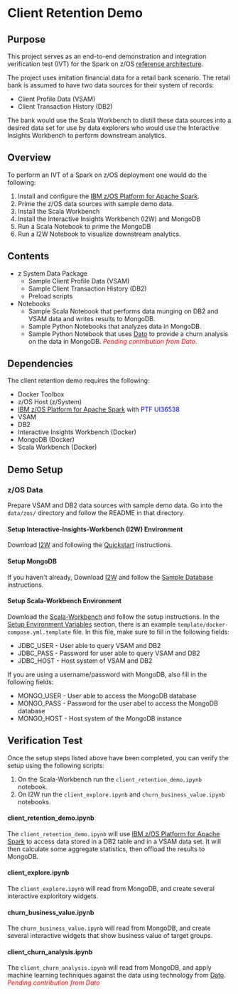 # Client Retention Demo

## Purpose
This project serves as an end-to-end demonstration and integration verification test (IVT) for the Spark on z/OS [reference architecture](https://ibm.box.com/shared/static/xm05xl372hkbmmj4eu9fhoq0kplytzp3.png).

The project uses imitation financial data for a retail bank scenario. The retail bank is assumed to have two data sources for their system of records:

* Client Profile Data (VSAM)
* Client Transaction History (DB2)

The bank would use the Scala Workbench to distill these data sources into a desired data set for use by data explorers who would use the Interactive Insights Workbench to perform downstream analytics.

## Overview

To perform an IVT of a Spark on z/OS deployment one would do the following:

1. Install and configure the [IBM z/OS Platform for Apache Spark](http://www-03.ibm.com/systems/z/os/zos/apache-spark.html). 
2. Prime the z/OS data sources with sample demo data.
3. Install the Scala Workbench
4. Install the Interactive Insights Workbench (I2W) and MongoDB
5. Run a Scala Notebook to prime the MongoDB
6. Run a I2W Notebook to visualize downstream analytics.

## Contents

* z System Data Package
	* Sample Client Profile Data (VSAM)
	* Sample Client Transaction History (DB2)
	* Preload scripts
* Notebooks
	* Sample Scala Notebook that performs data munging on DB2 and VSAM data and writes results to MongoDB.
	* Sample Python Notebooks that analyzes data in MongoDB.
	* Sample Python Notebook that uses [Dato](https://dato.com) to provide a churn analysis on the data in MongoDB. <font color="red">*Pending contribution from Dato*</font>.

## Dependencies
The client retention demo requires the following:

* Docker Toolbox
* z/OS Host (z/System)
 * [IBM z/OS Platform for Apache Spark](http://www-03.ibm.com/systems/z/os/zos/apache-spark.html) with <font color="blue">PTF UI36538</font>
 * VSAM
 * DB2
* Interactive Insights Workbench (Docker)
* MongoDB (Docker)
* Scala Workbench (Docker)

## Demo Setup

### z/OS Data
Prepare VSAM and DB2 data sources with sample demo data. Go into the ```data/zos/``` directory and follow the README in that directory.

#### Setup Interactive-Insights-Workbench (I2W) Environment
Download [I2W](https://github.com/zos-spark/interactive-insights-workbench) and following the [Quickstart](https://github.com/zos-spark/interactive-insights-workbench#quickstart) instructions.

#### Setup MongoDB
If you haven't already, Download [I2W](https://github.com/zos-spark/interactive-insights-workbench) and follow the [Sample Database](https://github.com/zos-spark/interactive-insights-workbench#sample-database) instructions.

#### Setup Scala-Workbench Environment
Download the [Scala-Workbench](https://github.com/zos-spark/scala-workbench) and follow the setup instructions.  In the [Setup Environment Variables](https://github.com/zos-spark/scala-workbench#setup-environment-variables-optional) section, there is an example ```template/docker-compose.yml.template``` file.  In this file, make sure to fill in the following fields:

* JDBC_USER - User able to query VSAM and DB2
* JDBC_PASS - Password for user able to query VSAM and DB2
* JDBC_HOST - Host system of VSAM and DB2

If you are using a username/password with MongoDB, also fill in the following fields:

* MONGO_USER - User able to access the MongoDB database
* MONGO_PASS - Password for the user abel to access the MongoDB database
* MONGO_HOST - Host system of the MongoDB instance

## Verification Test
Once the setup steps listed above have been completed, you can verify the setup using the following scripts:

1. On the Scala-Workbench run the ```client_retention_demo.ipynb``` notebook.
2. On I2W run the ```client_explore.ipynb``` and ```churn_business_value.ipynb``` notebooks.

#### client\_retention\_demo.ipynb
The ```client_retention_demo.ipynb``` will use [IBM z/OS Platform for Apache Spark](http://www-03.ibm.com/systems/z/os/zos/apache-spark.html) to access data stored in a DB2 table and in a VSAM data set.  It will then calculate some aggregate statistics, then offload the results to MongoDB.

#### client\_explore.ipynb
The ```client_explore.ipynb``` will read from MongoDB, and create several interactive exploritory widgets.

#### churn\_business\_value.ipynb
The ```churn_business_value.ipynb``` will read from MongoDB, and create several interactive widgets that show business value of target groups.

#### client\_churn\_analysis.ipynb
The ```client_churn_analysis.ipynb``` will read from MongoDB, and apply machine learning techniques against the data using technology from [Dato](https://dato.com). <font color="red">*Pending contribution from Dato*</font>
